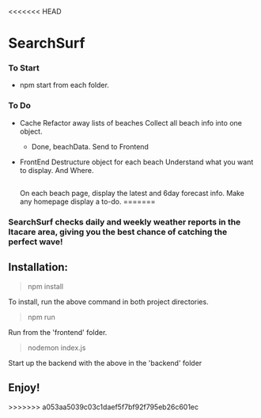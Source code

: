 <<<<<<< HEAD
# SearchSurf

### To Start

- npm start from each folder.

### To Do

- Cache
  Refactor away lists of beaches
  Collect all beach info into one object.

  - Done, beachData.
    Send to Frontend

- FrontEnd
  Destructure object for each beach
  Understand what you want to display. And Where.

  ##
  On each beach page, display the latest and 6day forecast info. 
  Make any homepage display a to-do. 
=======


<h3 align="left">SearchSurf checks daily and weekly weather reports in the Itacare area, giving you the best chance of catching the perfect wave! </h3>

<h2>Installation:</h2>

> npm install

To install, run the above command in both project directories.

>npm run

Run from the 'frontend' folder.

>nodemon index.js

Start up the backend with the above in the 'backend' folder

<h2>Enjoy!</h2>
>>>>>>> a053aa5039c03c1daef5f7bf92f795eb26c601ec
